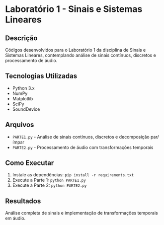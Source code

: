 # Laboratório 1 - Sinais e Sistemas Lineares

## Descrição
Códigos desenvolvidos para o Laboratório 1 da disciplina de Sinais e Sistemas Lineares, contemplando análise de sinais contínuos, discretos e processamento de áudio.

## Tecnologias Utilizadas
- Python 3.x
- NumPy
- Matplotlib  
- SciPy
- SoundDevice

## Arquivos
- `PARTE1.py` - Análise de sinais contínuos, discretos e decomposição par/ímpar
- `PARTE2.py` - Processamento de áudio com transformações temporais

## Como Executar
1. Instale as dependências: `pip install -r requirements.txt`
2. Execute a Parte 1: `python PARTE1.py`
3. Execute a Parte 2: `python PARTE2.py`

## Resultados
Análise completa de sinais e implementação de transformações temporais em áudio.
